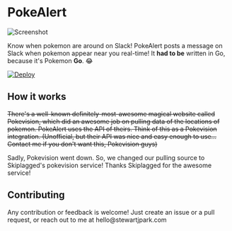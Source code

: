 # PokeAlert

![Screenshot](https://raw.githubusercontent.com/stewartpark/pokealert/master/misc/screenshot.png)

Know when pokemon are around on Slack! PokeAlert posts a message on Slack when pokemon appear near you real-time! It **had to be** written in Go, because it's Pokemon **Go**. :joy:

[![Deploy](https://www.herokucdn.com/deploy/button.svg)](https://heroku.com/deploy)

## How it works

~~There's a well-known definitely-most-awesome magical website called Pokevision, which did an awesome job on pulling data of the locations of pokemon. PokeAlert uses the API of theirs. Think of this as a Pokevision integration. (Unofficial, but their API was nice and easy enough to use... Contact me if you don't want this, Pokevision guys)~~

Sadly, Pokevision went down. So, we changed our pulling source to Skiplagged's pokevision service! Thanks Skiplagged for the awesome service!

## Contributing

Any contribution or feedback is welcome! Just create an issue or a pull request, or reach out to me at hello&commat;stewartjpark.com
